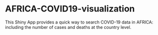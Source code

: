 # AFRICA-COVID19-visualization
This Shiny App provides a quick way to search COVID-19 data in AFRICA:
including the number of cases and deaths at the country level.
